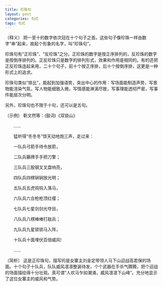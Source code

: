 ```yaml
---
title: 珍珠句
layout: post
categories: 句式
tags: 句式
---
```


〔释义〕 把一至十的数字依次冠在十个句子之首。这些句子像珍珠一样由数字“串”起来，故起个形象的名字，叫“珍珠句”。

珍珠句有“正珍珠”、“反珍珠”之分。正珍珠的数字是按正序排列的，反珍珠的数字是按倒序排列的。正反珍珠只是数字的排列形式，效果和作用是相同的。有的还把正反珍珠连起来用，二十个句子，前十个按正序排，后十个按倒序排，这更是一种形式上的追求。

珍珠句类似“排比”，能起到加强语势，突出中心的作用：写场面能制造声势，写景物能渲染气氛，写人物能细致入微，写情感能淋漓尽致，写事理能透彻严密，写事件能层次分明。

另外，珍珠句也不限于十句，还可以是五句。

〔示例〕 靳文然等：(鼓词)《双锁山》

　　……

　　猛听得“冬冬冬”惊天动地炮三声，走过来：

　　一队兵弓箭手待令放箭，

　　二队兵藤牌手手把刀擎；

　　三队兵三股钢叉叉盘响亮，

　　四队兵四楞锏锏放光明；

　　五队兵五虎钩钩入落马，

　　六队兵六合枪枪顶红缨；

　　七队兵七星剑剑光夺目，

　　八队兵八楞棒棒打敌兵；

　　九队兵九星锁锁马入阵，

　　十队兵十面埋伏百倍威风!

　　……

〔简析〕 这是正珍珠句，描写的是女寨主刘金定带领人马下山迎战高君保的场面。十个句子十队兵，队队威风凛凛整装待发，个个武器在手杀气腾腾，把个迎战的场面描绘得十分壮观。真可谓“人欢马乍如潮涌，威风凛凛下山峰”。充分地显示了这位女寨主的威风和气势。 
